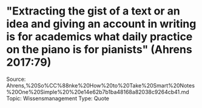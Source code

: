 # "Extracting the gist of a text or an idea and giving an account in writing is for academics what daily practice on the piano is for pianists" (Ahrens 2017:79)

Source: Ahrens,%20So%CC%88nke%20How%20to%20Take%20Smart%20Notes%20One%20Simple%20%20e14e62b7b1ba48168a82038c9264cb41.md
Topic: Wissensmanagement
Type: Quote